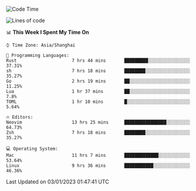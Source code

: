 <!--START_SECTION:waka-->
![Code Time](http://img.shields.io/badge/Code%20Time-1%2C100%20hrs%2026%20mins-blue)

![Lines of code](https://img.shields.io/badge/From%20Hello%20World%20I%27ve%20Written-24%20Thousand%20lines%20of%20code-blue)

📊 **This Week I Spent My Time On** 

```text
⌚︎ Time Zone: Asia/Shanghai

💬 Programming Languages: 
Rust                     7 hrs 44 mins       █████████░░░░░░░░░░░░░░░░   37.31% 
sh                       7 hrs 18 mins       ████████░░░░░░░░░░░░░░░░░   35.27% 
Go                       2 hrs 19 mins       ██░░░░░░░░░░░░░░░░░░░░░░░   11.25% 
Lua                      1 hr 37 mins        ██░░░░░░░░░░░░░░░░░░░░░░░   7.8% 
TOML                     1 hr 10 mins        █░░░░░░░░░░░░░░░░░░░░░░░░   5.64%

🔥 Editors: 
Neovim                   13 hrs 25 mins      ████████████████░░░░░░░░░   64.73% 
Zsh                      7 hrs 18 mins       ████████░░░░░░░░░░░░░░░░░   35.27%

💻 Operating System: 
Mac                      11 hrs 7 mins       █████████████░░░░░░░░░░░░   53.64% 
Linux                    9 hrs 36 mins       ███████████░░░░░░░░░░░░░░   46.36%

```


 Last Updated on 03/01/2023 01:47:41 UTC
<!--END_SECTION:waka-->
